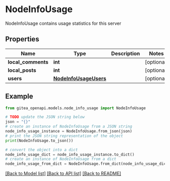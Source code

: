 # NodeInfoUsage

NodeInfoUsage contains usage statistics for this server

## Properties

Name | Type | Description | Notes
------------ | ------------- | ------------- | -------------
**local_comments** | **int** |  | [optional] 
**local_posts** | **int** |  | [optional] 
**users** | [**NodeInfoUsageUsers**](NodeInfoUsageUsers.md) |  | [optional] 

## Example

```python
from gitea_openapi.models.node_info_usage import NodeInfoUsage

# TODO update the JSON string below
json = "{}"
# create an instance of NodeInfoUsage from a JSON string
node_info_usage_instance = NodeInfoUsage.from_json(json)
# print the JSON string representation of the object
print(NodeInfoUsage.to_json())

# convert the object into a dict
node_info_usage_dict = node_info_usage_instance.to_dict()
# create an instance of NodeInfoUsage from a dict
node_info_usage_from_dict = NodeInfoUsage.from_dict(node_info_usage_dict)
```
[[Back to Model list]](../README.md#documentation-for-models) [[Back to API list]](../README.md#documentation-for-api-endpoints) [[Back to README]](../README.md)


